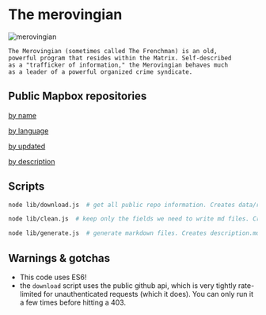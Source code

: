 # The merovingian

![merovingian](https://i.ytimg.com/vi/3td5UpAXeJ4/maxresdefault.jpg)

```
The Merovingian (sometimes called The Frenchman) is an old, 
powerful program that resides within the Matrix. Self-described
as a "trafficker of information," the Merovingian behaves much
as a leader of a powerful organized crime syndicate.
```

## Public Mapbox repositories

[by name](md/name.md)

[by language](md/language.md)

[by updated](md/updated_at.md)

[by description](md/description.md)


## Scripts

```bash
node lib/download.js  # get all public repo information. Creates data/rawRepoData.json
```

```bash
node lib/clean.js  # keep only the fields we need to write md files. Creates data/cleanRepoData.json
```

```bash
node lib/generate.js  # generate markdown files. Creates description.md, language.md, name.md, updated_at.md
```

## Warnings & gotchas

- This code uses ES6!
- the `download` script uses the public github api, which is very tightly rate-limited for unauthenticated requests (which it does). You can only run it a few times before hitting a 403.